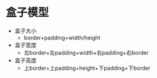 # 盒子模型
* 盒子大小
    * border+padding+width/height
* 盒子宽度
    * 左border+左padding+width+右padding+右border
* 盒子高度
    * 上border+上padding+height+下padding+下border
